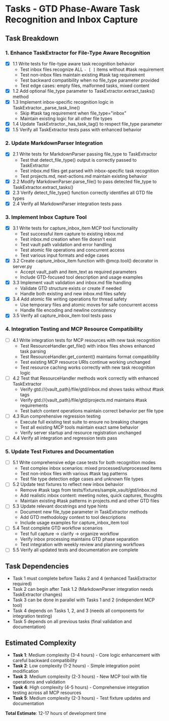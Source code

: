 # Tasks - GTD Phase-Aware Task Recognition and Inbox Capture

## Task Breakdown

### 1. Enhance TaskExtractor for File-Type Aware Recognition
- [x] 1.1 Write tests for file-type aware task recognition behavior
  - Test inbox files recognize ALL `- [ ]` items without #task requirement
  - Test non-inbox files maintain existing #task tag requirement
  - Test backward compatibility when no file_type parameter provided
  - Test edge cases: empty files, malformed tasks, mixed content
- [x] 1.2 Add optional file_type parameter to TaskExtractor.extract_tasks() method
- [x] 1.3 Implement inbox-specific recognition logic in TaskExtractor._parse_task_line()
  - Skip #task tag requirement when file_type="inbox"
  - Maintain existing logic for all other file types
- [x] 1.4 Update TaskExtractor._has_task_tag() to respect file_type parameter
- [x] 1.5 Verify all TaskExtractor tests pass with enhanced behavior

### 2. Update MarkdownParser Integration
- [x] 2.1 Write tests for MarkdownParser passing file_type to TaskExtractor
  - Test that detect_file_type() output is correctly passed to TaskExtractor
  - Test inbox.md files get parsed with inbox-specific task recognition
  - Test projects.md, next-actions.md maintain existing behavior
- [x] 2.2 Modify MarkdownParser.parse_file() to pass detected file_type to TaskExtractor.extract_tasks()
- [x] 2.3 Verify detect_file_type() function correctly identifies all GTD file types
- [x] 2.4 Verify all MarkdownParser integration tests pass

### 3. Implement Inbox Capture Tool
- [x] 3.1 Write tests for capture_inbox_item MCP tool functionality
  - Test successful item capture to existing inbox.md
  - Test inbox.md creation when file doesn't exist
  - Test vault path validation and error handling
  - Test atomic file operations and concurrent access
  - Test various input formats and edge cases
- [x] 3.2 Create capture_inbox_item function with @mcp.tool() decorator in server.py
  - Accept vault_path and item_text as required parameters
  - Include GTD-focused tool description and usage examples
- [x] 3.3 Implement vault validation and inbox.md file handling
  - Validate GTD structure exists or create if needed
  - Handle both existing and new inbox.md files safely
- [x] 3.4 Add atomic file writing operations for thread safety
  - Use temporary files and atomic moves for safe concurrent access
  - Handle file encoding and newline consistency
- [x] 3.5 Verify all capture_inbox_item tool tests pass

### 4. Integration Testing and MCP Resource Compatibility
- [ ] 4.1 Write integration tests for MCP resources with new task recognition
  - Test ResourceHandler.get_file() with inbox files shows enhanced task parsing
  - Test ResourceHandler.get_content() maintains format compatibility
  - Test existing MCP resource URIs continue working unchanged
  - Test resource caching works correctly with new task recognition logic
- [ ] 4.2 Test that ResourceHandler methods work correctly with enhanced TaskExtractor
  - Verify gtd://{vault_path}/file/gtd/inbox.md shows tasks without #task tags
  - Verify gtd://{vault_path}/file/gtd/projects.md maintains #task requirements
  - Test batch content operations maintain correct behavior per file type
- [ ] 4.3 Run comprehensive regression testing
  - Execute full existing test suite to ensure no breaking changes
  - Test all existing MCP tools maintain exact same behavior
  - Verify server startup and resource registration unchanged
- [ ] 4.4 Verify all integration and regression tests pass

### 5. Update Test Fixtures and Documentation
- [ ] 5.1 Write comprehensive edge case tests for both recognition modes
  - Test complex inbox scenarios: mixed processed/unprocessed items
  - Test non-inbox files with various #task tag patterns
  - Test file type detection edge cases and unknown file types
- [ ] 5.2 Update test fixtures to reflect new inbox behavior
  - Remove #task tags from tests/fixtures/sample_vault/gtd/inbox.md
  - Add realistic inbox content: meeting notes, quick captures, thoughts
  - Maintain existing #task patterns in projects.md and other GTD files
- [ ] 5.3 Update relevant docstrings and type hints
  - Document new file_type parameter in TaskExtractor methods
  - Add GTD methodology context to tool descriptions
  - Include usage examples for capture_inbox_item tool
- [ ] 5.4 Test complete GTD workflow scenarios
  - Test full capture → clarify → organize workflow
  - Verify inbox processing maintains GTD phase separation
  - Test integration with weekly review and planning workflows
- [ ] 5.5 Verify all updated tests and documentation are complete

## Task Dependencies

- Task 1 must complete before Tasks 2 and 4 (enhanced TaskExtractor required)
- Task 2 can begin after Task 1.2 (MarkdownParser integration needs TaskExtractor changes)
- Task 3 can be done in parallel with Tasks 1 and 2 (independent MCP tool)
- Task 4 depends on Tasks 1, 2, and 3 (needs all components for integration testing)
- Task 5 depends on all previous tasks (final validation and documentation)

## Estimated Complexity

- **Task 1**: Medium complexity (3-4 hours) - Core logic enhancement with careful backward compatibility
- **Task 2**: Low complexity (1-2 hours) - Simple integration point modification
- **Task 3**: Medium complexity (2-3 hours) - New MCP tool with file operations and validation
- **Task 4**: High complexity (4-5 hours) - Comprehensive integration testing across all MCP resources
- **Task 5**: Medium complexity (2-3 hours) - Test fixture updates and documentation

**Total Estimate**: 12-17 hours of development time
